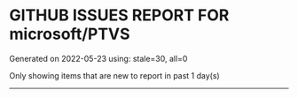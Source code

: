 
# GITHUB ISSUES REPORT FOR microsoft/PTVS


Generated on 2022-05-23 using: stale=30, all=0


Only showing items that are new to report in past 1 day(s)


---
